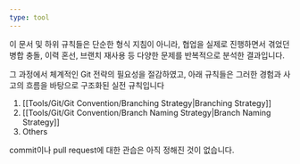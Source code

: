 ```yaml
---
type: tool
---
```

이 문서 및 하위 규칙들은 단순한 형식 지침이 아니라, 협업을 실제로 진행하면서 겪었던 병합 충돌, 이력 혼선, 브랜치 재사용 등 다양한 문제를 반복적으로 분석한 결과입니다.

그 과정에서 체계적인 Git 전략의 필요성을 절감하였고, 아래 규칙들은 그러한 경험과 사고의 흐름을 바탕으로 구조화된 실전 규칙입니다

1. [[Tools/Git/Git Convention/Branching Strategy|Branching Strategy]]
2. [[Tools/Git/Git Convention/Branch Naming Strategy|Branch Naming Strategy]]
3. Others

commit이나 pull request에 대한 관습은 아직 정해진 것이 없습니다.